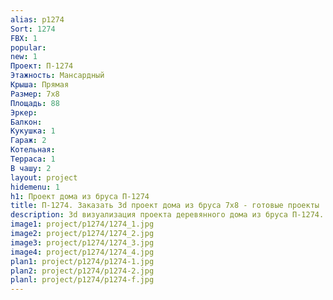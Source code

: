 ```yaml
---
alias: p1274
Sort: 1274
FBX: 1
popular: 
new: 1
Проект: П-1274
Этажность: Мансардный
Крыша: Прямая
Размер: 7х8
Площадь: 88
Эркер: 
Балкон: 
Кукушка: 1
Гараж: 2
Котельная: 
Терраса: 1
В чашу: 2
layout: project
hidemenu: 1
h1: Проект дома из бруса П-1274
title: П-1274. Заказать 3d проект дома из бруса 7х8 - готовые проекты
description: 3d визуализация проекта деревянного дома из бруса П-1274. Площадь 88 м2, размер 7х8. Вы можете внести любые изменения в проект.
image1: project/p1274/1274_1.jpg
image2: project/p1274/1274_2.jpg
image3: project/p1274/1274_3.jpg
image4: project/p1274/1274_4.jpg
plan1: project/p1274/p1274-1.jpg
plan2: project/p1274/p1274-2.jpg
planl: project/p1274/p1274-f.jpg
---
```

